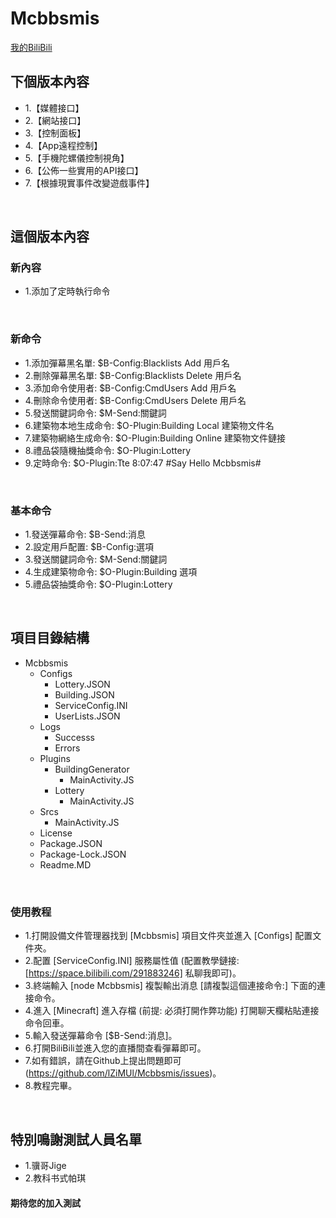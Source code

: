 # Mcbbsmis
[我的BiliBili](https://space.bilibili.com/291883246)
</Br>

## 下個版本內容
* 1.【媒體接口】
* 2.【網站接口】
* 3.【控制面板】
* 4.【App遠程控制】
* 5.【手機陀螺儀控制視角】
* 6.【公佈一些實用的API接口】
* 7.【根據現實事件改變遊戲事件】
</Br>

## 這個版本內容
### 新內容
* 1.添加了定時執行命令
</Br>

### 新命令
* 1.添加彈幕黑名單: $B-Config:Blacklists Add 用戶名
* 2.刪除彈幕黑名單: $B-Config:Blacklists Delete 用戶名
* 3.添加命令使用者: $B-Config:CmdUsers Add 用戶名
* 4.刪除命令使用者: $B-Config:CmdUsers Delete 用戶名
* 5.發送關鍵詞命令: $M-Send:關鍵詞
* 6.建築物本地生成命令: $O-Plugin:Building Local 建築物文件名
* 7.建築物網絡生成命令: $O-Plugin:Building Online 建築物文件鏈接
* 8.禮品袋隨機抽獎命令: $O-Plugin:Lottery
* 9.定時命令: $O-Plugin:Tte 8:07:47 #Say Hello Mcbbsmis#
</Br>

### 基本命令
* 1.發送彈幕命令: $B-Send:消息
* 2.設定用戶配置: $B-Config:選項
* 3.發送關鍵詞命令: $M-Send:關鍵詞
* 4.生成建築物命令: $O-Plugin:Building 選項
* 5.禮品袋抽獎命令: $O-Plugin:Lottery
</Br>

## 項目目錄結構
* Mcbbsmis
    * Configs
        * Lottery.JSON
        * Building.JSON
        * ServiceConfig.INI
        * UserLists.JSON
    * Logs
        * Successs
        * Errors
    * Plugins
        * BuildingGenerator
            * MainActivity.JS
        * Lottery
            * MainActivity.JS
    * Srcs
        * MainActivity.JS
    * License
    * Package.JSON
    * Package-Lock.JSON
    * Readme.MD
</Br>

### 使用教程
* 1.打開設備文件管理器找到 [Mcbbsmis] 項目文件夾並進入 [Configs] 配置文件夾。
* 2.配置 [ServiceConfig.INI] 服務屬性值 (配置教學鏈接: [https://space.bilibili.com/291883246] 私聊我即可)。
* 3.終端輸入 [node Mcbbsmis] 複製輸出消息 [請複製這個連接命令:] 下面的連接命令。
* 4.進入 [Minecraft] 進入存檔 (前提: 必須打開作弊功能) 打開聊天欄粘貼連接命令回車。
* 5.輸入發送彈幕命令 [$B-Send:消息]。
* 6.打開BiliBili並進入您的直播間查看彈幕即可。
* 7.如有錯誤，請在Github上提出問題即可 (https://github.com/lZiMUl/Mcbbsmis/issues)。
* 8.教程完畢。
</Br>

## 特別鳴謝測試人員名單
* 1.骥哥Jige
* 2.教科书式帕琪
#### 期待您的加入測試
</Br>
